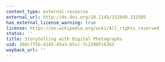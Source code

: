 ```yaml
---
content_type: external-resource
external_url: http://dx.doi.org/10.1145/332040.332505
has_external_license_warning: true
license: https://en.wikipedia.org/wiki/All_rights_reserved
status: ''
title: Storytelling with Digital Photographs
uid: 20dc775b-d145-45a3-b5cc-7c2390fc6363
wayback_url: ''
---
```

